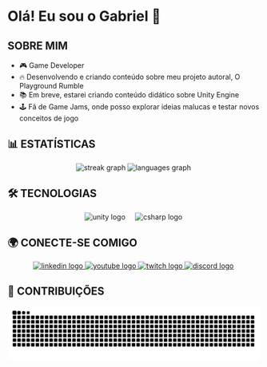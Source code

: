 # Olá! Eu sou o Gabriel 👋

## SOBRE MIM

- 🎮 Game Developer
- 🔥 Desenvolvendo e criando conteúdo sobre meu projeto autoral, O Playground Rumble
- 📚 Em breve, estarei criando conteúdo didático sobre Unity Engine
- 🕹️ Fã de Game Jams, onde posso explorar ideias malucas e testar novos conceitos de jogo

## 📊 ESTATÍSTICAS

<div align="center">
  <img src="https://streak-stats.demolab.com?user=gabrielctorres&locale=pt-br&mode=weekly&theme=codeSTACKr&hide_border=false&border_radius=5" height="150" alt="streak graph" />
  <img src="https://github-readme-stats.vercel.app/api/top-langs?username=gabrielctorres&locale=pt-br&hide_title=false&layout=compact&card_width=320&langs_count=5&theme=codeSTACKr&hide_border=false" height="150" alt="languages graph" />
</div>

## 🛠 TECNOLOGIAS

<div align="center">
  <img src="https://cdn.jsdelivr.net/gh/devicons/devicon/icons/unity/unity-original.svg" height="40" alt="unity logo" />
  <img width="12" />
  <img src="https://cdn.jsdelivr.net/gh/devicons/devicon/icons/csharp/csharp-original.svg" height="40" alt="csharp logo" />
</div>

## 🌍 CONECTE-SE COMIGO

<div align="center">
  <a href="https://www.linkedin.com/in/gabrielctorres/" target="_blank">
    <img src="https://img.shields.io/static/v1?message=LinkedIn&logo=linkedin&label=&color=0077B5&logoColor=white&labelColor=&style=for-the-badge" height="35" alt="linkedin logo" />
  </a>
  <a href="https://www.youtube.com/@SmiteCalibrado" target="_blank">
    <img src="https://img.shields.io/static/v1?message=Youtube&logo=youtube&label=&color=FF0000&logoColor=white&labelColor=&style=for-the-badge" height="35" alt="youtube logo" />
  </a>
  <a href="https://www.twitch.tv/smiitecalibrado" target="_blank">
    <img src="https://img.shields.io/static/v1?message=Twitch&logo=twitch&label=&color=9146FF&logoColor=white&labelColor=&style=for-the-badge" height="35" alt="twitch logo" />
  </a>
  <a href="https://discord.gg/T2EqbBPeFu" target="_blank">
    <img src="https://img.shields.io/static/v1?message=Discord&logo=discord&label=&color=7289DA&logoColor=white&labelColor=&style=for-the-badge" height="35" alt="discord logo" />
  </a>
</div>

## 🐍 CONTRIBUIÇÕES

![Snake animation](https://raw.githubusercontent.com/gabrielctorres/gabrielctorres/output/snake.svg)
